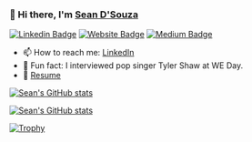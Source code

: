 ### 👋 Hi there, I'm [Sean D'Souza](https://seendsouza.com)

[![Linkedin Badge](https://img.shields.io/badge/-LinkedIn-0e76a8?style=flat-square&logo=Linkedin&logoColor=white)](https://linkedin.com/in/seendsouza)
[![Website Badge](https://img.shields.io/badge/Website-3b5998?style=flat-square&logo=google-chrome&logoColor=white)](https://seendsouza.github.io)
[![Medium Badge](https://img.shields.io/badge/medium-%2312100E.svg?&style=for-square&logo=medium&logoColor=white)](https://medium.com/@seendsouza)

- :mailbox: How to reach me: [LinkedIn](https://www.linkedin.com/in/seendsouza/)
- :circus_tent: Fun fact: I interviewed pop singer Tyler Shaw at WE Day.
-  :page_facing_up:  [Resume](https://storage.googleapis.com/seendsouza-bucket-0/sean-dsouza-resume.pdf)

[![Sean's GitHub stats](https://github-readme-stats-git-main-seendsouza.vercel.app/api/top-langs?username=seendsouza&count_private=true&theme=radical&layout=compact)](https://github.com/anuraghazra/github-readme-stats)

[![Sean's GitHub stats](https://github-readme-stats-git-main-seendsouza.vercel.app/api?username=seendsouza&show_icons=true&include_all_commits=true&count_private=true&theme=radical&layout=compact)](https://github.com/anuraghazra/github-readme-stats)

[![Trophy](https://github-profile-trophy.vercel.app/?username=seendsouza&theme=radical&layout=compact)](https://github.com/anuraghazra/github-readme-stats)
<!--
**seendsouza/seendsouza** is a ✨ _special_ ✨ repository because its `README.md` (this file) appears on your GitHub profile.

Here are some ideas to get you started:

- 🔭 I’m currently working on ...
- 🌱 I’m currently learning ...
- 👯 I’m looking to collaborate on ...
- 🤔 I’m looking for help with ...
- 💬 Ask me about ...
- 📫 How to reach me: ...
- 😄 Pronouns: ...
- ⚡ Fun fact: ...
-->

